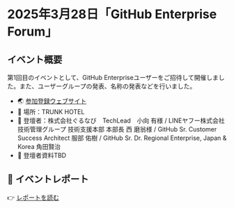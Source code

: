 # 2025年3月28日「GitHub Enterprise Forum」

## イベント概要

第1回目のイベントとして、GitHub Enterpriseユーザーをご招待して開催しました。また、ユーザーグループの発表、名称の発表などを行いました。
- 🌏 [参加登録ウェブサイト](https://github.registration.goldcast.io/events/a48dcab8-0d59-40fa-97bf-3fd7ef7c28b9)
- 📍 場所：TRUNK HOTEL
- 👥 登壇者：株式会社ぐるなび　TechLead　小向 有様 / LINEヤフー株式会社 技術管理グループ 技術支援本部 本部長 西 磨翁様 / GitHub Sr. Customer Success Architect 服部 佑樹 / GitHub Sr. Dr. Regional Enterprise, Japan & Korea 角田賢治
- 📄 登壇者資料TBD

## 📝 イベントレポート

👉 [レポートを読む](./report.md)
